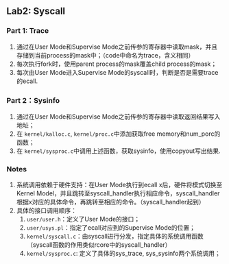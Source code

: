 ## Lab2: Syscall

### Part 1: Trace

1. 通过在User Mode和Supervise Mode之前传参的寄存器中读取mask，并且存储到当前process的mask中；（code中命名为trace，含义相同）
2. 每次执行fork时，使用parent process的mask覆盖child process的mask；
3. 每次由User Mode进入Supervise Mode的syscall时，判断是否是需要trace的ecall.

### Part 2：Sysinfo

1. 通过在User Mode和Supervise Mode之前传参的寄存器中读取返回结果写入地址；
2. 在 `kernel/kalloc.c`, `kernel/proc.c`中添加获取free memory和num_porc的函数；
3. 在 `kernel/sysproc.c`中调用上述函数，获取sysinfo，使用copyout写出结果.

### Notes

1. 系统调用依赖于硬件支持：在User Mode执行到ecall x后，硬件将模式切换至Kernel Model，并且跳转至syscall_handler执行相应命令，syscall_handler根据x对应的具体命令，再跳转至相应的命令。（syscall_handler起到）
2. 具体的接口调用顺序：
   1. `user/user.h`：定义了User Mode的接口；
   2. `user/usys.pl`：指定了ecall对应到的Supervise Mode的位置；
   3. `kernel/syscall.c`：由syscall进行分发，指定具体的系统调用函数（syscall函数的作用类似rcore中的syscall_handler）
   4. `kernel/sysproc.c`: 定义了具体的sys_trace, sys_sysinfo两个系统调用；
